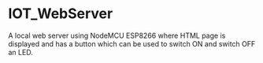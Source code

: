 # IOT_WebServer
A local web server using NodeMCU ESP8266 where HTML page is displayed and has a button which can be used to switch ON and switch OFF an LED.
